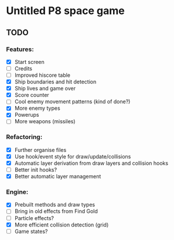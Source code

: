 # Untitled P8 space game

## TODO

### Features:
- [x] Start screen
- [ ] Credits
- [ ] Improved hiscore table
- [x] Ship boundaries and hit detection
- [x] Ship lives and game over
- [x] Score counter
- [ ] Cool enemy movement patterns (kind of done?)
- [x] More enemy types
- [x] Powerups
- [ ] More weapons (missiles)

### Refactoring:
- [x] Further organise files
- [x] Use hook/event style for draw/update/collisions
- [x] Automatic layer derivation from draw layers and collision hooks
- [ ] Better init hooks?
- [x] Better automatic layer management

### Engine:
- [x] Prebuilt methods and draw types
- [ ] Bring in old effects from Find Gold
- [ ] Particle effects?
- [x] More efficient collision detection (grid)
- [ ] Game states?